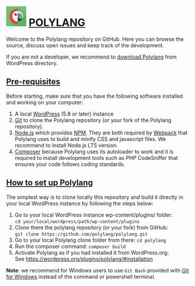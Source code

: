 # ![Polylang](.github/assets/polylang-logo.svg) [POLYLANG](https://wordpress.org/plugins/polylang/)

Welcome to the Polylang repository on GitHub. Here you can browse the source, discuss open issues and keep track of the development.

If you are not a developer, we recommend to [download Polylang](https://wordpress.org/plugins/polylang/) from WordPress directory.

## [Pre-requisites](#pre-requisites)

Before starting, make sure that you have the following software installed and working on your computer:

1. A local [WordPress](https://wordpress.org/support/article/how-to-install-wordpress/) (5.8 or later) instance
2. [Git](https://git-scm.com/book/en/v2/Getting-Started-Installing-Git) to clone the Polylang repository (or your fork of the Polylang repository).
3. [Node.js](https://nodejs.org/en/download/) which provides [NPM](https://docs.npmjs.com/). They are both required by [Webpack](https://webpack.js.org/guides/getting-started/) that Polylang uses to build and minify CSS and javascript files. We recommend to install Node.js LTS version.
4. [Composer](https://getcomposer.org/doc/00-intro.md) because Polylang uses its autoloader to work and it is required to install development tools such as PHP CodeSniffer that ensures your code follows coding standards.

## [How to set up Polylang](#how-to-setup-polylang)

The simplest way is to clone locally this repository and build it directly in your local WordPress instance by following the steps below:

1. Go to your local WordPress instance wp-content/plugins/ folder:<br/>
`cd your/local/wordpress/path/wp-content/plugins`
2. Clone there the polylang repository (or your fork) from GitHub:<br/>
`git clone https://github.com/polylang/polylang.git`
3. Go to your local Polylang clone folder from there: `cd polylang`
4. Run the composer command: `composer build`
5. Activate Polylang as if you had installed it from WordPress.org:<br/>
See <https://wordpress.org/plugins/polylang/#installation>

**Note**: we recommend for Windows users to use `Git Bash` provided with [Git for Windows](https://git-scm.com/download/win) instead of the command or powershell terminal.
